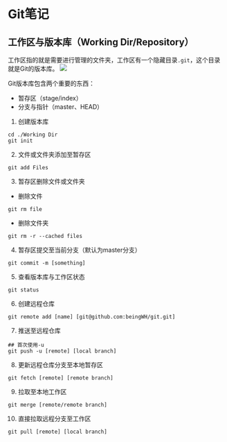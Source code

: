 # Git笔记

## 工作区与版本库（Working Dir/Repository）

工作区指的就是需要进行管理的文件夹，工作区有一个隐藏目录```.git```，这个目录就是Git的版本库。
![](https://cdn.webxueyuan.com/cdn/files/attachments/001384907702917346729e9afbf4127b6dfbae9207af016000/0)

Git版本库包含两个重要的东西：
- 暂存区（stage/index）
- 分支与指针（master、HEAD）

1. 创建版本库

```
cd ./Working Dir
git init
```

2. 文件或文件夹添加至暂存区

```
git add Files
```

3. 暂存区删除文件或文件夹

- 删除文件
```
git rm file
```
- 删除文件夹
```
git rm -r --cached files
```

4. 暂存区提交至当前分支（默认为master分支）

```
git commit -m [something]
```

5. 查看版本库与工作区状态

```
git status
```

6. 创建远程仓库

```
git remote add [name] [git@github.com:beingWH/git.git]
```

7. 推送至远程仓库

```
## 首次使用-u
git push -u [remote] [local branch]
```
8. 更新远程仓库分支至本地暂存区

```
git fetch [remote] [remote branch]
```
9. 拉取至本地工作区

```
git merge [remote/remote branch]
```
10. 直接拉取远程分支至工作区

```
git pull [remote] [local branch]
```
